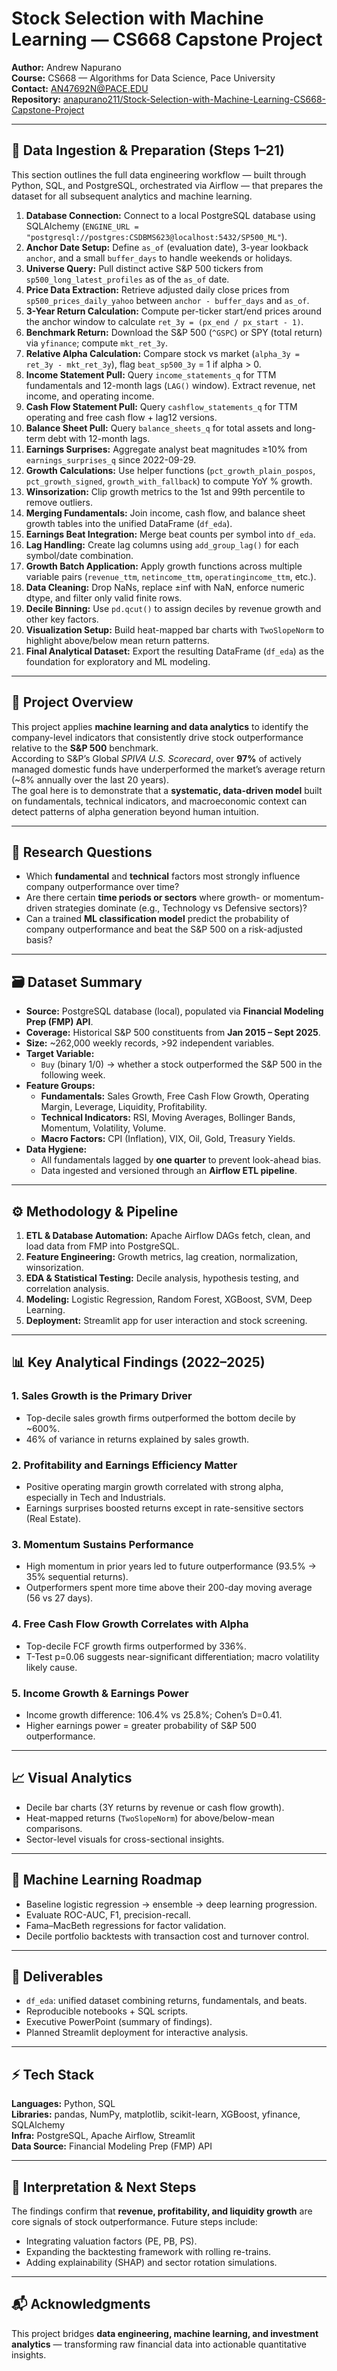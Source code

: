 # Stock Selection with Machine Learning — CS668 Capstone Project  
**Author:** Andrew Napurano  
**Course:** CS668 — Algorithms for Data Science, Pace University  
**Contact:** AN47692N@PACE.EDU  
**Repository:** [anapurano211/Stock-Selection-with-Machine-Learning-CS668-Capstone-Project](https://github.com/anapurano211/Stock-Selection-with-Machine-Learning-CS668-Capstone-Project)

---

## 🔗 Data Ingestion & Preparation (Steps 1–21)

This section outlines the full data engineering workflow — built through Python, SQL, and PostgreSQL, orchestrated via Airflow — that prepares the dataset for all subsequent analytics and machine learning.

1. **Database Connection:** Connect to a local PostgreSQL database using SQLAlchemy (`ENGINE_URL = "postgresql://postgres:CSDBMS623@localhost:5432/SP500_ML"`).  
2. **Anchor Date Setup:** Define `as_of` (evaluation date), 3-year lookback `anchor`, and a small `buffer_days` to handle weekends or holidays.  
3. **Universe Query:** Pull distinct active S&P 500 tickers from `sp500_long_latest_profiles` as of the `as_of` date.  
4. **Price Data Extraction:** Retrieve adjusted daily close prices from `sp500_prices_daily_yahoo` between `anchor - buffer_days` and `as_of`.  
5. **3-Year Return Calculation:** Compute per-ticker start/end prices around the anchor window to calculate `ret_3y = (px_end / px_start - 1)`.  
6. **Benchmark Return:** Download the S&P 500 (`^GSPC`) or SPY (total return) via `yfinance`; compute `mkt_ret_3y`.  
7. **Relative Alpha Calculation:** Compare stock vs market (`alpha_3y = ret_3y - mkt_ret_3y`), flag `beat_sp500_3y` = 1 if alpha > 0.  
8. **Income Statement Pull:** Query `income_statements_q` for TTM fundamentals and 12-month lags (`LAG()` window). Extract revenue, net income, and operating income.  
9. **Cash Flow Statement Pull:** Query `cashflow_statements_q` for TTM operating and free cash flow + lag12 versions.  
10. **Balance Sheet Pull:** Query `balance_sheets_q` for total assets and long-term debt with 12-month lags.  
11. **Earnings Surprises:** Aggregate analyst beat magnitudes ≥10% from `earnings_surprises_q` since 2022-09-29.  
12. **Growth Calculations:** Use helper functions (`pct_growth_plain_pospos`, `pct_growth_signed`, `growth_with_fallback`) to compute YoY % growth.  
13. **Winsorization:** Clip growth metrics to the 1st and 99th percentile to remove outliers.  
14. **Merging Fundamentals:** Join income, cash flow, and balance sheet growth tables into the unified DataFrame (`df_eda`).  
15. **Earnings Beat Integration:** Merge beat counts per symbol into `df_eda`.  
16. **Lag Handling:** Create lag columns using `add_group_lag()` for each symbol/date combination.  
17. **Growth Batch Application:** Apply growth functions across multiple variable pairs (`revenue_ttm`, `netincome_ttm`, `operatingincome_ttm`, etc.).  
18. **Data Cleaning:** Drop NaNs, replace ±inf with NaN, enforce numeric dtype, and filter only valid finite rows.  
19. **Decile Binning:** Use `pd.qcut()` to assign deciles by revenue growth and other key factors.  
20. **Visualization Setup:** Build heat-mapped bar charts with `TwoSlopeNorm` to highlight above/below mean return patterns.  
21. **Final Analytical Dataset:** Export the resulting DataFrame (`df_eda`) as the foundation for exploratory and ML modeling.  

---

## 🎯 Project Overview
This project applies **machine learning and data analytics** to identify the company-level indicators that consistently drive stock outperformance relative to the **S&P 500** benchmark.  
According to S&P’s Global *SPIVA U.S. Scorecard*, over **97%** of actively managed domestic funds have underperformed the market’s average return (~8% annually over the last 20 years).  
The goal here is to demonstrate that a **systematic, data-driven model** built on fundamentals, technical indicators, and macroeconomic context can detect patterns of alpha generation beyond human intuition.

---

## 🧩 Research Questions
- Which **fundamental** and **technical** factors most strongly influence company outperformance over time?  
- Are there certain **time periods or sectors** where growth- or momentum-driven strategies dominate (e.g., Technology vs Defensive sectors)?  
- Can a trained **ML classification model** predict the probability of company outperformance and beat the S&P 500 on a risk-adjusted basis?

---

## 🗃️ Dataset Summary
- **Source:** PostgreSQL database (local), populated via **Financial Modeling Prep (FMP) API**.  
- **Coverage:** Historical S&P 500 constituents from **Jan 2015 – Sept 2025**.  
- **Size:** ~262,000 weekly records, >92 independent variables.  
- **Target Variable:**  
  - `Buy` (binary 1/0) → whether a stock outperformed the S&P 500 in the following week.  
- **Feature Groups:**  
  - **Fundamentals:** Sales Growth, Free Cash Flow Growth, Operating Margin, Leverage, Liquidity, Profitability.  
  - **Technical Indicators:** RSI, Moving Averages, Bollinger Bands, Momentum, Volatility, Volume.  
  - **Macro Factors:** CPI (Inflation), VIX, Oil, Gold, Treasury Yields.  
- **Data Hygiene:**  
  - All fundamentals lagged by **one quarter** to prevent look-ahead bias.  
  - Data ingested and versioned through an **Airflow ETL pipeline**.

---

## ⚙️ Methodology & Pipeline
1. **ETL & Database Automation:** Apache Airflow DAGs fetch, clean, and load data from FMP into PostgreSQL.  
2. **Feature Engineering:** Growth metrics, lag creation, normalization, winsorization.  
3. **EDA & Statistical Testing:** Decile analysis, hypothesis testing, and correlation analysis.  
4. **Modeling:** Logistic Regression, Random Forest, XGBoost, SVM, Deep Learning.  
5. **Deployment:** Streamlit app for user interaction and stock screening.

---

## 📊 Key Analytical Findings (2022–2025)
### 1. Sales Growth is the Primary Driver  
- Top-decile sales growth firms outperformed the bottom decile by ~600%.  
- 46% of variance in returns explained by sales growth.  

### 2. Profitability and Earnings Efficiency Matter  
- Positive operating margin growth correlated with strong alpha, especially in Tech and Industrials.  
- Earnings surprises boosted returns except in rate-sensitive sectors (Real Estate).  

### 3. Momentum Sustains Performance  
- High momentum in prior years led to future outperformance (93.5% → 35% sequential returns).  
- Outperformers spent more time above their 200-day moving average (56 vs 27 days).  

### 4. Free Cash Flow Growth Correlates with Alpha  
- Top-decile FCF growth firms outperformed by 336%.  
- T-Test p=0.06 suggests near-significant differentiation; macro volatility likely cause.  

### 5. Income Growth & Earnings Power  
- Income growth difference: 106.4% vs 25.8%; Cohen’s D=0.41.  
- Higher earnings power = greater probability of S&P 500 outperformance.  

---

## 📈 Visual Analytics
- Decile bar charts (3Y returns by revenue or cash flow growth).  
- Heat-mapped returns (`TwoSlopeNorm`) for above/below-mean comparisons.  
- Sector-level visuals for cross-sectional insights.

---

## 🤖 Machine Learning Roadmap
- Baseline logistic regression → ensemble → deep learning progression.  
- Evaluate ROC-AUC, F1, precision-recall.  
- Fama–MacBeth regressions for factor validation.  
- Decile portfolio backtests with transaction cost and turnover control.

---

## 🚀 Deliverables
- `df_eda`: unified dataset combining returns, fundamentals, and beats.  
- Reproducible notebooks + SQL scripts.  
- Executive PowerPoint (summary of findings).  
- Planned Streamlit deployment for interactive analysis.

---

## ⚡ Tech Stack
**Languages:** Python, SQL  
**Libraries:** pandas, NumPy, matplotlib, scikit-learn, XGBoost, yfinance, SQLAlchemy  
**Infra:** PostgreSQL, Apache Airflow, Streamlit  
**Data Source:** Financial Modeling Prep (FMP) API  

---

## 🧭 Interpretation & Next Steps
The findings confirm that **revenue, profitability, and liquidity growth** are core signals of stock outperformance. Future steps include:  
- Integrating valuation factors (PE, PB, PS).  
- Expanding the backtesting framework with rolling re-trains.  
- Adding explainability (SHAP) and sector rotation simulations.

---

## 📬 Acknowledgments
This project bridges **data engineering, machine learning, and investment analytics** — transforming raw financial data into actionable quantitative insights.

